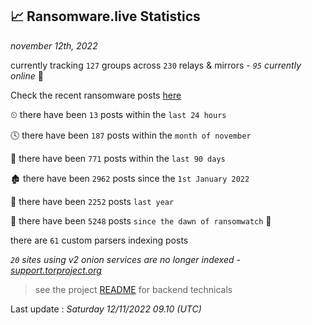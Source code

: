 
## 📈 Ransomware.live Statistics
_november 12th, 2022_

currently tracking `127` groups across `230` relays & mirrors - _`95` currently online_ 📡

Check the recent ransomware posts [here](https://www.ransomware.live/#/recentposts)


⏲ there have been `13` posts within the `last 24 hours`

🕓 there have been `187` posts within the `month of november`

📅 there have been `771` posts within the `last 90 days`

🏚 there have been `2962` posts since the `1st January 2022`

🚀 there have been `2252` posts `last year`

🦕 there have been `5248` posts `since the dawn of ransomwatch` 🐣

there are `61` custom parsers indexing posts

_`20` sites using v2 onion services are no longer indexed - [support.torproject.org](https://support.torproject.org/onionservices/v2-deprecation/)_

> see the project [README](https://github.com/jmousqueton/ransomwatch#readme) for backend technicals



Last update : _Saturday 12/11/2022 09.10 (UTC)_

